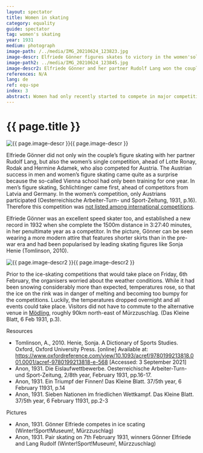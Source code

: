 ```yaml
---
layout: spectator
title: Women in skating
category: equality
guide: spectator
tag: women's skating
year: 1931
medium: photograph
image-path: /../media/IMG_20210624_123823.jpg
image-descr: Elfriede Gönner figures skates to victory in the women'solo competition.
image-path2: ../media/IMG_20210624_123845.jpg
image-descr2: Elfriede Gönner and her partner Rudolf Lang won the couple competition on Saturday, 7th February 1931.
references: N/A
lang: de
ref: equ-spe
index: 3
abstract: Women had only recently started to compete in major competitions. At the Olympics in Mürzzuschlag, women competeted in nordic skiing and figure skating.
---
```

<body>
    <div class="infotext">
        <h1  id="title">{{ page.title }}</h1>
        <div class="grid-item" id="exhibit-image"><img src="../media/IMG_20210624_123823.jpg" class="img-fluid" alt="{{ page.image-descr }}">{{ page.image-descr }}</div>
        <p>Elfriede Gönner did not only win the couple’s figure skating with her partner Rudolf Lang, but also the women’s single competition, ahead of Lotte Ronay, Rodak and Hermine Adamek, who also competed for Austria. The Austrian success in men and women’s figure skating came quite as a surprise because the so-called Vienna school had only been training for one year. In men’s figure skating, Schlichtinger came first, ahead of competitors from Latvia and Germany. In the women’s competition, only Austrians participated (<span class="quote">Oesterreichische Arbeiter-Turn- und Sport-Zeitung</span>, 1931, p.16). Therefore this competition was <a href="#" class="link-info" data-toggle="tooltip" title="Any internationally listed competition required competitors from at least three different nations.">not listed among international competitions</a>.</p>
        <p>Elfriede Gönner was an excellent speed skater too, and established a new record in 1932 when she complete the 1500m distance in 3:27:40 minutes, in her penultimate year as a competitor. In the picture, Gönner can be seen wearing a more modern attire that features shorter skirts than in the pre-war era and had been popularised by leading skating figures like Sonja Henie (<span class="quote">Tomlinson</span>, 2010).</p>
        <div class="grid-item" id="exhibit-image"><img src="../media/IMG_20210624_123845.jpg" class="img-fluid" alt="{{ page.image-descr2 }}">{{ page.image-descr2 }}</div>
        <p>Prior to the ice-skating competitions that would take place on Friday, 6th February, the organisers worried about the weather conditions. While it had been snowing considerably more than expected, temperatures rose, so that the ice on the rink was in danger of melting and becoming too bumpy for the competitions. Luckily, the temperatures dropped overnight and all events could take place. Visitors did not have to commute to the alternative venue in <a href="#" class="link-info" data-toggle="tooltip" title="Mödling is on the same train line as Mürzzuschlag, but much closer to Vienna and could only provide ice rinks.">Mödling</a>, roughly 90km north-east of Mürzzuschlag. (<span class="quote">Das Kleine Blatt</span>, 6 Feb 1931, p.3).</p>
        <div class="grid-item" class="resources">
            <div class="resource-title">Resources</div>
                <ul>
                    <li>Tomlinson, A., 2010. Henie, Sonja. <span id="source">A Dictionary of Sports Studies</span>. Oxford, Oxford University Press. [online] Available at: <a href="https://www.oxfordreference.com/view/10.1093/acref/9780199213818.001.0001/acref-9780199213818-e-568">https://www.oxfordreference.com/view/10.1093/acref/9780199213818.001.0001/acref-9780199213818-e-568</a> [Accessed: 3 September 2021] </li>
                    <li>Anon, 1931. Die Eislaufwettbewerbe. <span id="source">Oesterreichische Arbeiter-Turn- und Sport-Zeitung</span>, 2/8th year, February 1931, pp.16-17.</li>
                    <li>Anon, 1931. Ein Triumpf der Finnen! <span id="source">Das Kleine Blatt</span>. 37/5th year, 6 February 11931, p.14</li>
                    <li>Anon, 1931. Sieben Nationen im friedlichen Wettkampf. <span id="source">Das Kleine Blatt</span>. 37/5th year, 6 February 11931, pp.2-3</li>
                </ul>
        </div>
        <div class="grid-item" class="resources">
            <div class="resource-title">Pictures</div>
                <ul>
                    <li>Anon, 1931. Gönner Elfriede competes in ice scating (Winter!Sport!Museum!, Mürzzuschlag)</li>
                    <li>Anon, 1931. Pair skating on 7th February 1931, winners Gönner Elfriede and Lang Rudolf (Winter!Sport!Museum!, Mürzzuschlag)</li>
                </ul>
        </div>
    </div>
</body>